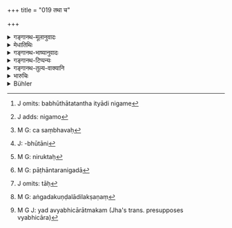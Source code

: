 +++
title = "019 तथा च"

+++

<details><summary>गङ्गानथ-मूलानुवादः</summary>

So also there are many texts sung in the vedas with a view to indicate the true character of women. from among these listen to those texts that are meant to be expiatory.—(19)
</details>

<details><summary>मेधातिथिः</summary>

स्वभावतो ऽशुद्धहृदयाः स्त्रिय इत्य् अस्मिन्न् अर्थे वैदिकानि मन्त्रार्थवादरूपाणि वाक्यानि साक्षित्वेनोपन्यस्यति । **तथा च** । यथा मयोक्तम् "स्त्रियो ऽनृतम्" इति तथैव **निगमेषु** वेदेषु **श्रुतयः** सन्ति । **निगम**शब्दो वेदपर्यायो दृष्टप्रयोगश् च । "बभूथाततन्थ इत्यादि निगमे"[^५८] (पाण् ७.२.६४) ।[^५९] वेदार्थव्याख्यानाङ्गवचनो ऽप्य् अस्ति । निगमनिरुक्तव्याकरणान्य् अङ्गानीति । निरुक्ते हि प्रयोगः "निगमा इमे भवन्ति" (निर् १.१) इति । तस्येह श्रुतिग्रहणाद् वा वक्ष्यमाणोदाहरणाच् चासंभवः[^६०] । अतो वेदवचनो निगमशब्द इह गृह्यते । समुदायावयवभेदाच् चाधाराधेयभावः । तेषु निगमेषु **श्रुतय** एकदेशभूता[^६१] वाक्यानि **निगीता** अधीताः संशब्दिताः पठ्यन्त इति यावत् । नित्यप्रवृत्ते च कालाविभागादि निरुक्तम्[^६२] ।


[^६२]:
     M G: niruktaḥ


[^६१]:
     J: -bhūtāni


[^६०]:
     M G: ca saṃbhavaḥ


[^५९]:
     J adds: nigamo


[^५८]:
     J omits: babhūthātatantha ityādi nigame

- पाठान्तरं "निगदा"[^६३] इति । निगदा मन्त्रविशेषाः । **श्रुतयो** ब्राह्मणवाक्यानि । मन्त्रेषु ब्राह्मणेषु चायम् अर्थो दर्शितो यद् अनृता स्त्रिय इति । **बह्व्यस्** ताः सन्तीत्य् अस्मिन् पक्षे ऽध्याहारः । **तासां** श्रुतीनां या या **निष्कृति**रूपा व्यभिचारप्रायश्चित्तभूतास् ताः[^६४] **शृणुत** । किम् अर्थम् उदाह्रियन्त इति चेत्, **स्वालक्षण्यपरीक्षार्थम्** । स्वलक्षणं नित्यसंनिहितस्वभावस् तत्प्रतिपादनार्थम् । अङ्गदकुण्डलादि यल् लक्षणं[^६५] तत्परिभूतम् इदं स्वलक्षणं स्वभाव इत्य् अर्थः । एतद् आसां स्वलक्षणं यद् व्यभिचारात्मकम्[^६६] ॥ ९.१९ ॥


[^६६]:
     M G J: yad avyabhicārātmakam (Jha's trans. presupposes vyabhicāra)


[^६५]:
     M G: aṅgadakuṇḍalādilakṣaṇaṃ


[^६४]:
     J omits: tāḥ


[^६३]:
     M G: pāṭhāntaranigadā
</details>

<details><summary>गङ्गानथ-भाष्यानुवादः</summary>

The author now puts forward, in support of the assertion that ‘by their nature women are impure in their hearts’, Vedic texts and declamatory passages.

\[The author says\]—I have declared that ‘women are false’; and this same fact is assorted in the texts of the Vedas also.

The term ‘*nigama*’ is synonymous with ‘*veda*’, and is found to be used as such. The term ‘*nigama*’ is also found to be used as a name for that subsidiary science which explains the meaning of vedic texts,—*i.e*. in such statements as ‘*Nigama Nirukta* and *Vyākaraṇa* are the subsidiary sciences.’ In the *Nirukta* also in found the expression—‘These are
*nigamas*’; and the term ‘*nigama*’ here cannot be taken as standing for
anything else but ‘Vedic texts’, as is dear from the examples cited. Thus it is only right that in the present text the term ‘*nigama*’ should be taken as standing for the *Veda*.

The texts are spoken of as ‘*in the Veda*’, which presupposes the relation of constainer and contained, on the understanding that there is some sort of difference between the whole and its parts.

In the *Nigama*, Veda, there are ‘*texts*’, sentences, forming part of it, which are ‘*sung*’— recited, repeated, read there. In fact no limitation of time (part, present or future) is applicable to the case of the Veda, which is *ever present*.

‘*Nigadāḥ*’ is another reading for ‘*nigītā*’. In this case ‘*nigada*’ would mean *the mantra-texts*; and the term ‘*śruti*’ would mean the
*Brāhmaṇa texts*’, and the meaning would be that ‘this fact *that women
are false* is stated in both *Mantra* and *Brāhmaṇa* texts.’

In this latter leading the construction would be—‘*bahvyaḥ santi*’, ‘there *are* many such texts’,—the verb ‘*santi*’, ‘are’, being added.

From among these texts listen to those that are meant to be ‘expiatory’ of the sin of unchastity.

“Why are the said texts put forth?”

‘*For the purpose of indicating the true character of women*.’ *True character* means the permanent feature of their nature, and the texts are meant to expose this.

‘*Character*’ means *disposition*; and the disposition meant here is
*proneness to unchastity*.—(19)
</details>

<details><summary>गङ्गानथ-टिप्पन्यः</summary>

This verse, is quoted in *Vīramitrodaya* (Vyavahāra, 158b), which has the following notes:—‘*Śrutayaḥ*,’ Vedic texts,—‘*nigameṣu*,’ in the Vedas,—‘listen to those rites that are referred to in the Vedas as expiatory of the misbehaviour of women,—and these will give you an idea of the character of women.’

It is quoted in *Vivādaratnākara* (p. 412), which adds the following notes:—‘*Śrutayaḥ*’, Vedic texts;—‘*nigameṣu*,’ in the Vedas;—‘*svālakṣaṇyam*,’ characterestic;—‘*tāṣām* etc,’ listen to that Vedic text, from among the said texts, which is in the form of an expiation for the sin of unchaste thoughts, this text being indicative of the character of women in general.
</details>

<details><summary>गङ्गानथ-तुल्य-वाक्यानि</summary>

**(verses 9.19-20)  
**

The same Vedic text is referred to and prescribed for reciting—in Śāṅkhāyana-Yama-Gṛhyasūtra (3.13.5), and also in Āpastamba-Śrauta-Sutra (1.9.9).
</details>

<details><summary>भारुचिः</summary>

**स्वालक्षण्यम्** आसां व्यभिचारः । यतस् तासां व्यभिचार्**आकृतिम्** इमां **शृणुत** ॥ ९.१९ ॥
</details>

<details><summary>Bühler</summary>

019	And to this effect many sacred texts are sung also in the Vedas, in order to (make) fully known the true disposition (of women); hear (now those texts which refer to) the expiation of their (sins).
</details>
